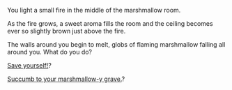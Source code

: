 You light a small fire in the middle of the marshmallow room.

As the fire grows, a sweet aroma fills the room and the ceiling becomes ever so slightly brown just above the fire.

The walls around you begin to melt, globs of flaming marshmallow falling all around you. What do you do?

[Save yourself!](run-away/outside.md)?

[Succumb to your marshmallow-y grave.](succumb/game-over.md)?